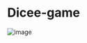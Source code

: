 # Dicee-game

![image](https://github.com/user-attachments/assets/17f963d3-f457-4fb1-ba24-7414863a393e)
